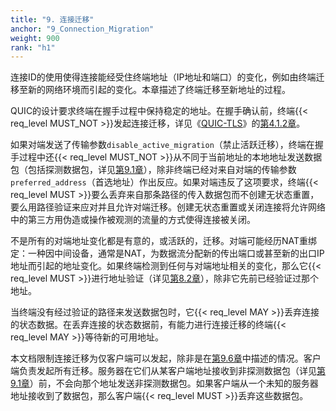 ```yaml
---
title: "9. 连接迁移"
anchor: "9_Connection_Migration"
weight: 900
rank: "h1"
---
```


连接ID的使用使得连接能经受住终端地址（IP地址和端口）的变化，例如由终端迁移至新的网络环境而引起的变化。本章描述了终端迁移至新地址的过程。

QUIC的设计要求终端在握手过程中保持稳定的地址。在握手确认前，终端{{< req_level MUST_NOT >}}发起连接迁移，详见《[QUIC-TLS](../RFC9001_Chinese_Translation)》的[第4.1.2章](../RFC9001_Chinese_Translation/#4.1.2_Handshake_Confirmed)。

如果对端发送了传输参数`disable_active_migration`（禁止活跃迁移），终端在握手过程中还{{< req_level MUST_NOT >}}从不同于当前地址的本地地址发送数据包（包括探测数据包，详见[第9.1章](#9.1_Probing_a_New_Path)），除非终端已经对来自对端的传输参数`preferred_address`（首选地址）作出反应。如果对端违反了这项要求，终端{{< req_level MUST >}}要么丢弃来自那条路径的传入数据包而不创建无状态重置，要么用路径验证来应对并且允许对端迁移。创建无状态重置或关闭连接将允许网络中的第三方用伪造或操作被观测的流量的方式使得连接被关闭。

不是所有的对端地址变化都是有意的，或活跃的，迁移。对端可能经历NAT重绑定：一种因中间设备，通常是NAT，为数据流分配新的传出端口或甚至新的出口IP地址而引起的地址变化。如果终端检测到任何与对端地址相关的变化，那么它{{< req_level MUST >}}进行地址验证（详见[第8.2章](#8.2_Path_Validation)），除非它先前已经验证过那个地址。

当终端没有经过验证的路径来发送数据包时，它{{< req_level MAY >}}丢弃连接的状态数据。在丢弃连接的状态数据前，有能力进行连接迁移的终端{{< req_level MAY >}}等待新的可用地址。

本文档限制连接迁移为仅客户端可以发起，除非是在[第9.6章](#9.6_Server's_Preferred_Address)中描述的情况。客户端负责发起所有迁移。服务器在它们从某客户端地址接收到非探测数据包（详见[第9.1章](#9.1_Probing_a_New_Path)）前，不会向那个地址发送非探测数据包。如果客户端从一个未知的服务器地址接收到了数据包，那么客户端{{< req_level MUST >}}丢弃这些数据包。
